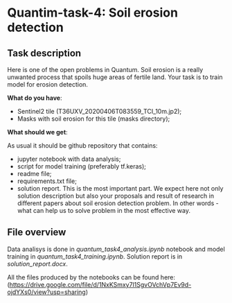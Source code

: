 # Quantim-task-4: Soil erosion detection

## Task description
Here is one of the open problems in Quantum. Soil erosion is a really unwanted process that spoils huge areas of fertile land. Your task is to train model for erosion detection.

__What do you have__:
- Sentinel2 tile (T36UXV_20200406T083559_TCI_10m.jp2);
- Masks with soil erosion for this tile (masks directory);

__What should we get__:

As usual it should be github repository that contains:
-	jupyter notebook with data analysis;
-	script for model training (preferably tf.keras);
-	readme file;
-	requirements.txt file;
-	solution report. This is the most important part. We expect here not only solution description but also your proposals and result of research in different papers about soil erosion detection problem. In other words - what can help us to solve problem in the most effective way.

## File overview
Data analisys is done in _quantum_task4_analysis.ipynb_ notebook and model training in _quantum_task4_training.ipynb_.
Solution report is in _solution_report.docx_.

All the files produced by the notebooks can be found here: (https://drive.google.com/file/d/1NxKSmxy7l1SgvOVchVp7Ev9d-ojdYXs0/view?usp=sharing)
